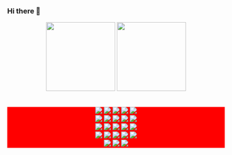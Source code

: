 ### Hi there 👋 

<!--
**Eduardofp17/Eduardofp17** is a ✨ _special_ ✨ repository because its `README.md` (this file) appears on your GitHub profile.
-->

<div align ="center">
    <img height="160em" src="https://github-readme-stats.vercel.app/api?username=Eduardofp17&show_icons=true&theme=dark"/>
    <img height="160em" src="https://github-readme-stats.vercel.app/api/top-langs/?username=Eduardofp17&layout=compact&theme=dark"/>
  </div>
  
  <br />
  <br />
<div align="center" style="background-color:red">
    <img src="https://img.shields.io/badge/JavaScript-323330?style=for-the-badge&logo=javascript&logoColor=F7DF1E" />
    <img src="https://img.shields.io/badge/TypeScript-007ACC?style=for-the-badge&logo=typescript&logoColor=white" />
    <img src="https://img.shields.io/badge/Node.js-43853D?style=for-the-badge&logo=node.js&logoColor=white" />
    <img src="https://img.shields.io/badge/HTML5-E34F26?style=for-the-badge&logo=html5&logoColor=white" />
     <img src="https://img.shields.io/badge/CSS3-1572B6?style=for-the-badge&logo=css3&logoColor=white" />
    <br />
    <img src="https://img.shields.io/badge/React-20232A?style=for-the-badge&logo=react&logoColor=61DAFB"/>
    <img src="https://img.shields.io/badge/Express.js-404D59?style=for-the-badge&logo=express&logoColor=white" />
    <img src="https://img.shields.io/badge/Material--UI-0081CB?style=for-the-badge&logo=mui&logoColor=white"/>
    <img src="https://img.shields.io/badge/Redux-593D88?style=for-the-badge&logo=redux&logoColor=white"/>
    <img src="https://img.shields.io/badge/styled--components-DB7093?style=for-the-badge&logo=styled-components&logoColor=white"/>
    <br />
    <img src="https://img.shields.io/badge/sequelize-323330?style=for-the-badge&logo=sequelize&logoColor=blue"/>
     <img src="https://img.shields.io/badge/Mongoose-43853D?style=for-the-badge"/>
    <img src="https://img.shields.io/badge/MongoDB-4EA94B?style=for-the-badge&logo=mongodb&logoColor=white" />
    <img src="https://img.shields.io/badge/MariaDB-003545?style=for-the-badge&logo=mariadb&logoColor=white" />
     <img src="https://img.shields.io/badge/MySQL-005C84?style=for-the-badge&logo=mysql&logoColor=white" >
    <br />
    <img src="https://img.shields.io/badge/Visual_Studio_Code-0078D4?style=for-the-badge&logo=visual%20studio%20code&logoColor=white" />
    <img src="https://img.shields.io/badge/eslint-3A33D1?style=for-the-badge&logo=eslint&logoColor=white" />
    <img src="https://img.shields.io/badge/prettier-1A2C34?style=for-the-badge&logo=prettier&logoColor=F7BA3E" />
    <img src="https://img.shields.io/badge/GIT-E44C30?style=for-the-badge&logo=git&logoColor=white" />
    <img src="https://img.shields.io/badge/Nginx-black?style=for-the-badge&logo=nginx&logoColor=009639" />
    <br />
    <img src="https://img.shields.io/badge/Windows-black?style=for-the-badge&logo=windows&logoColor=0174CF" />
    <img src="https://img.shields.io/badge/Linux-FCC624?style=for-the-badge&logo=linux&logoColor=black" />
    <img src="https://img.shields.io/badge/Pm2-black?style=for-the-badge&logo=packagemaneger&logoColor=white" />
</div>
